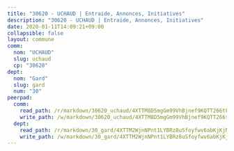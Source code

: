 ```yaml
---
title: "30620 - UCHAUD | Entraide, Annonces, Initiatives"
description: "30620 - UCHAUD | Entraide, Annonces, Initiatives"
date: 2020-01-11T14:09:21+09:00
collapsible: false
layout: commune
comm:
  nom: "UCHAUD"
  slug: uchaud
  cp: "30620"
dept:
  nom: "Gard"
  slug: gard
  num: "30"
peerpad:
  comm:
    read_path: /r/markdown/30620_uchaud/4XTTM8D5mgGm99VhBjnef9KQTT266tFptyjbnPv7EnBP6epdL
    write_path: /w/markdown/30620_uchaud/4XTTM8D5mgGm99VhBjnef9KQTT266tFptyjbnPv7EnBP6epdL-K3TgU4VKhe5K7sJKCawfrH3fXbvfX29HNQkfhJBSskWGqbUQtnpqxG4rHEyLVSPEMjUS8GXxKakeuEPdPAwaDNuGCTHaqeauzVPzTt8Gh7J4sDuZX7kyPweTGRWumvtjfjdPKgcN
  dept:
    read_path: /r/markdown/30_gard/4XTTM2WjnNPnt1LYBRz8uSfoyfwv6abKjKjNdBGxuvymmgvkj
    write_path: /w/markdown/30_gard/4XTTM2WjnNPnt1LYBRz8uSfoyfwv6abKjKjNdBGxuvymmgvkj-K3TgUpCvFefN2LRJ7huXqVovWWqmjJgEMWkVs9s4fhfrGjyZZK9z4gxyddycCKs6S9BWFUcJqqZYCKuxj79SWNiGiob7Xchr25rMmkVQhAFrAwBxAqY3T99GTsQfKxLrXrnx3pGK
---
```


